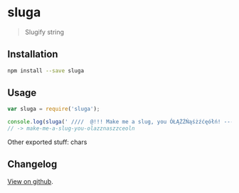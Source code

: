 # sluga

> Slugify string

## Installation

```bash
npm install --save sluga
```

## Usage

```js
var sluga = require('sluga');

console.log(sluga(' ////  @!!! Make me a slug, you ÓŁĄŻŹŃąśżźćęółń! -----///  ----'));
// -> make-me-a-slug-you-olazznaszzceoln
```

Other exported stuff: chars

## Changelog

[View on github](https://github.com/tomek-f/sluga/blob/master/changelog.md).
